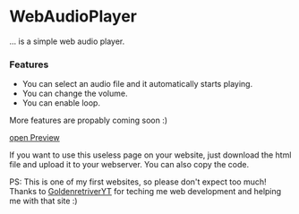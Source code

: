 # WebAudioPlayer
 ... is a simple web audio player.
 
 ### Features
 - You can select an audio file and it automatically starts playing.
 - You can change the volume.
 - You can enable loop.

More features are propably coming soon :)

[open Preview](https://manolol1.github.io/WebAudioPlayer/webaudioplayer.html)

If you want to use this useless page on your website, just download the html file and upload it to your webserver. You can also copy the code.

PS: This is one of my first websites, so please don't expect too much!
Thanks to [GoldenretriverYT](https://github.com/GoldenretriverYT) for teching me web development and helping me with that site :)
